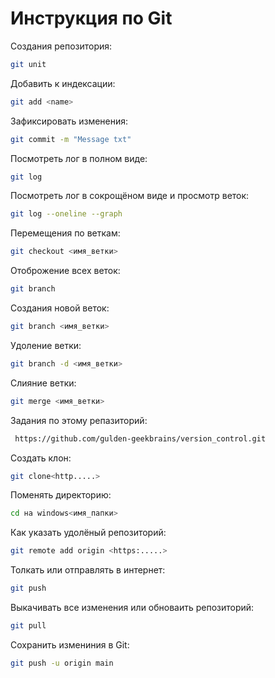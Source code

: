# Инструкция по Git

Создания репозитория:
```sh
git unit
```

Добавить к индексации:
```sh
git add <name>
```

Зафиксировать изменения:
```sh
git commit -m "Message txt"
```

Посмотреть лог в полном виде:
```sh
git log
```

Посмотреть лог в сокрощёном виде и просмотр веток:
```sh
git log --oneline --graph
```

Перемещения по веткам:
```sh
git checkout <имя_ветки>
```
Отоброжение всех веток:
```sh
git branch
```

Создания новой веток:
```sh
git branch <имя_ветки>
```

Удоление ветки:
```sh
git branch -d <имя_ветки>
```

Слияние ветки:
```sh
git merge <имя_ветки>
```

Задания по этому репазиторий:
```sh
 https://github.com/gulden-geekbrains/version_control.git
 ```

 Создать клон:
 ```sh
 git clone<http.....>
 ```

 Поменять директорию:
 ```sh
 cd на windows<имя_папки>
 ```

 Как указать удолёный репозиторий:
 ```sh
 git remote add origin <https:.....>
 ```

Толкать или отправлять в интернет:
```sh
git push
```

Выкачивать все изменения или обноваить репозиторий:
```sh
git pull
```

Сохранить измениния в Git:
```sh
git push -u origin main
```
